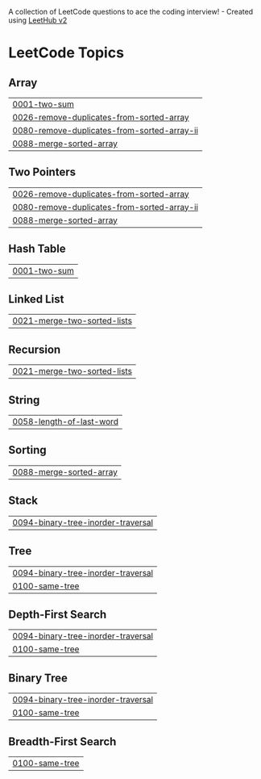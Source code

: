 A collection of LeetCode questions to ace the coding interview! - Created using [LeetHub v2](https://github.com/arunbhardwaj/LeetHub-2.0)
<!---LeetCode Topics Start-->
# LeetCode Topics
## Array
|  |
| ------- |
| [0001-two-sum](https://github.com/itspreksha/Leetcode/tree/master/0001-two-sum) |
| [0026-remove-duplicates-from-sorted-array](https://github.com/itspreksha/Leetcode/tree/master/0026-remove-duplicates-from-sorted-array) |
| [0080-remove-duplicates-from-sorted-array-ii](https://github.com/itspreksha/Leetcode/tree/master/0080-remove-duplicates-from-sorted-array-ii) |
| [0088-merge-sorted-array](https://github.com/itspreksha/Leetcode/tree/master/0088-merge-sorted-array) |
## Two Pointers
|  |
| ------- |
| [0026-remove-duplicates-from-sorted-array](https://github.com/itspreksha/Leetcode/tree/master/0026-remove-duplicates-from-sorted-array) |
| [0080-remove-duplicates-from-sorted-array-ii](https://github.com/itspreksha/Leetcode/tree/master/0080-remove-duplicates-from-sorted-array-ii) |
| [0088-merge-sorted-array](https://github.com/itspreksha/Leetcode/tree/master/0088-merge-sorted-array) |
## Hash Table
|  |
| ------- |
| [0001-two-sum](https://github.com/itspreksha/Leetcode/tree/master/0001-two-sum) |
## Linked List
|  |
| ------- |
| [0021-merge-two-sorted-lists](https://github.com/itspreksha/Leetcode/tree/master/0021-merge-two-sorted-lists) |
## Recursion
|  |
| ------- |
| [0021-merge-two-sorted-lists](https://github.com/itspreksha/Leetcode/tree/master/0021-merge-two-sorted-lists) |
## String
|  |
| ------- |
| [0058-length-of-last-word](https://github.com/itspreksha/Leetcode/tree/master/0058-length-of-last-word) |
## Sorting
|  |
| ------- |
| [0088-merge-sorted-array](https://github.com/itspreksha/Leetcode/tree/master/0088-merge-sorted-array) |
## Stack
|  |
| ------- |
| [0094-binary-tree-inorder-traversal](https://github.com/itspreksha/Leetcode/tree/master/0094-binary-tree-inorder-traversal) |
## Tree
|  |
| ------- |
| [0094-binary-tree-inorder-traversal](https://github.com/itspreksha/Leetcode/tree/master/0094-binary-tree-inorder-traversal) |
| [0100-same-tree](https://github.com/itspreksha/Leetcode/tree/master/0100-same-tree) |
## Depth-First Search
|  |
| ------- |
| [0094-binary-tree-inorder-traversal](https://github.com/itspreksha/Leetcode/tree/master/0094-binary-tree-inorder-traversal) |
| [0100-same-tree](https://github.com/itspreksha/Leetcode/tree/master/0100-same-tree) |
## Binary Tree
|  |
| ------- |
| [0094-binary-tree-inorder-traversal](https://github.com/itspreksha/Leetcode/tree/master/0094-binary-tree-inorder-traversal) |
| [0100-same-tree](https://github.com/itspreksha/Leetcode/tree/master/0100-same-tree) |
## Breadth-First Search
|  |
| ------- |
| [0100-same-tree](https://github.com/itspreksha/Leetcode/tree/master/0100-same-tree) |
<!---LeetCode Topics End-->